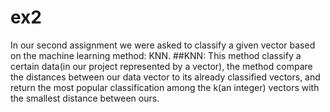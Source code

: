 # ex2
In our second assignment we were asked to classify a given vector based on the machine learning method: KNN.
##KNN:
This method classify a certain data(in our project represented by a vector), the method compare the distances between our data vector to its
already classified vectors, and return the most popular classification among the k(an integer) vectors with the smallest distance between ours.
